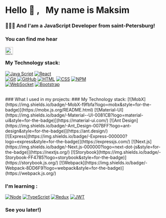 # Hello 👋 , &nbsp; My name is Maksim

### 👨🏼‍💻 And I'am a JavaScript Developer from saint-Petersburg!



### You can find me hear

<a href="https://t.me/jkdlon" target="_blank">
  <img align="left" alt="Wilbeamx | Telegram" width="25px" src="https://upload.wikimedia.org/wikipedia/commons/thumb/5/5c/Telegram_Messenger.png/768px-Telegram_Messenger.png" />
</a>




<br />

### My Technology stack:

[![Java Script](https://shields.io/badge/-Java_Script-F7DF1E?logo=javascript&style=for-the-badge&logoColor=222)](https://learn.javascript.ru/) 
[![React](https://shields.io/badge/-React-f9fbfa?logo=react&style=for-the-badge)](https://reactjs.org/)
<br />
[![Git](https://shields.io/badge/-Git-f0efe7?logo=git&style=for-the-badge)](https://git-scm.com/)
[![GitHub](https://shields.io/badge/-GitHub-333?logo=GitHub&style=for-the-badge)](https://github.com/)
[![HTML](https://shields.io/badge/-HTML5-E34F26?logo=html5&style=for-the-badge&logoColor=fff)](https://html5book.ru/html-html5/)
[![CSS](https://shields.io/badge/-CSS3-1572B6?logo=css3&style=for-the-badge&logoColor=fff)](https://html5book.ru/osnovy-css/)
[![NPM](https://shields.io/badge/-NPM-FF0000?logo=NPM&style=for-the-badge&logoColor=fff)](https://www.npmjs.com/)
<br />
[![WebSocket](https://img.shields.io/badge/-WebSocket-f9fbfa?logo=websocket&style=for-the-badge)](https://developer.mozilla.org/ru/docs/Web/API/WebSocket)
[![Bootstrap](https://img.shields.io/badge/-Bootstrap-f9fbfa?logo=bootstrap&style=for-the-badge)](https://getbootstrap.com/)



 <br />
 ### What I used in my projects:
### My Technology stack:
[![MobX](https://img.shields.io/badge/-MobX-f9fbfa?logo=mobx&style=for-the-badge)](https://mobx.js.org/README.html)
[![Material-UI](https://img.shields.io/badge/-Material--UI-0081CB?logo=material-ui&style=for-the-badge)](https://material-ui.com/)
[![Ant Design](https://img.shields.io/badge/-Ant_Design-007BFF?logo=ant-design&style=for-the-badge)](https://ant.design/)
 <br />
[![Express](https://img.shields.io/badge/-Express-000000?logo=express&style=for-the-badge)](https://expressjs.com/)
[![Next.js](https://img.shields.io/badge/-Next.js-000000?logo=next-dot-js&style=for-the-badge)](https://nextjs.org/)
[![Storybook](https://img.shields.io/badge/-Storybook-FF4785?logo=storybook&style=for-the-badge)](https://storybook.js.org/)
[![Webpack](https://img.shields.io/badge/-Webpack-8DD6F9?logo=webpack&style=for-the-badge)](https://webpack.js.org/)


### I'm learning :
[![Node](https://shields.io/badge/-Node-333?logo=node.js&style=for-the-badge)](https://nodejs.org/en/)
[![TypeScript](https://img.shields.io/badge/-TypeScript-f9fbfa?logo=TypeScript&style=for-the-badge)](https://www.typescriptlang.org/)
[![Redux](https://shields.io/badge/-Redux-710B77?logo=redux&style=for-the-badge)](https://redux.js.org/)
[![JWT](https://shields.io/badge/-JWT-333?logo=JSONWebTokens&style=for-the-badge)](https://jwt.io/)

### See you later!)





